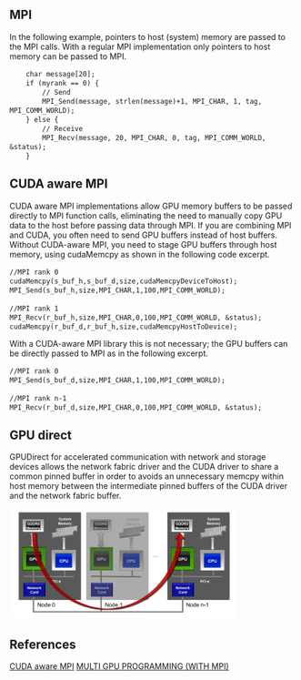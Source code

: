 ## MPI

In the following example, pointers to host (system) memory are passed to the MPI calls. With a regular MPI implementation only pointers to host memory can be passed to MPI.

```
    char message[20];
    if (myrank == 0) {
        // Send
        MPI_Send(message, strlen(message)+1, MPI_CHAR, 1, tag, MPI_COMM_WORLD);
    } else {
        // Receive
        MPI_Recv(message, 20, MPI_CHAR, 0, tag, MPI_COMM_WORLD, &status);
    }
```

## CUDA aware MPI
CUDA aware MPI implementations allow GPU memory buffers to be passed directly to MPI function calls, eliminating the need to manually copy GPU data to the host before passing data through MPI. 
If you are combining MPI and CUDA, you often need to send GPU buffers instead of host buffers. Without CUDA-aware MPI, you need to stage GPU buffers through host memory, using cudaMemcpy as shown in the following code excerpt.

```
//MPI rank 0
cudaMemcpy(s_buf_h,s_buf_d,size,cudaMemcpyDeviceToHost);
MPI_Send(s_buf_h,size,MPI_CHAR,1,100,MPI_COMM_WORLD);

//MPI rank 1
MPI_Recv(r_buf_h,size,MPI_CHAR,0,100,MPI_COMM_WORLD, &status);
cudaMemcpy(r_buf_d,r_buf_h,size,cudaMemcpyHostToDevice);
```

With a CUDA-aware MPI library this is not necessary; the GPU buffers can be directly passed to MPI as in the following excerpt.
```
//MPI rank 0
MPI_Send(s_buf_d,size,MPI_CHAR,1,100,MPI_COMM_WORLD);

//MPI rank n-1
MPI_Recv(r_buf_d,size,MPI_CHAR,0,100,MPI_COMM_WORLD, &status);
```

## GPU direct

GPUDirect for accelerated communication with network and storage devices allows the network fabric driver and the CUDA driver to share a common pinned buffer in order to avoids an unnecessary memcpy within host memory between the intermediate pinned buffers of the CUDA driver and the network fabric buffer.

<img src="../pics/cuda_mpi.png" alt="drawing" width="400"/>

## References
[CUDA aware MPI](https://developer.nvidia.com/blog/introduction-cuda-aware-mpi/)
[MULTI GPU PROGRAMMING (WITH MPI)](https://fisica.cab.cnea.gov.ar/gpgpu/images/charlas/multi_gpu_programming_with_mpi.pdf)